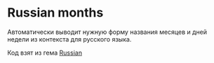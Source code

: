 # Russian months

Автоматически выводит нужную форму названия месяцев и дней недели из контекста для русского языка.

Код взят из гема [Russian](https://github.com/yaroslav/russian)